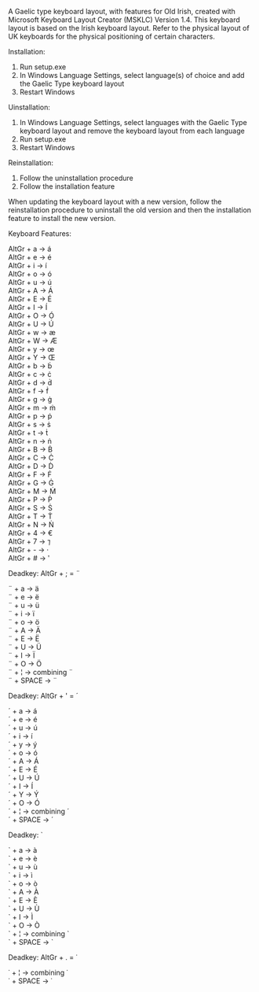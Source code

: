 A Gaelic type keyboard layout, with features for Old Irish, created with Microsoft Keyboard Layout Creator (MSKLC) Version 1.4. This keyboard layout is based on the Irish keyboard layout. Refer to the physical layout of UK keyboards for the physical positioning of certain characters.

Installation:
1) Run setup.exe
2) In Windows Language Settings, select language(s) of choice and add the Gaelic Type keyboard layout
3) Restart Windows

Uinstallation:
1) In Windows Language Settings, select languages with the Gaelic Type keyboard layout and remove the keyboard layout from each language
2) Run setup.exe
3) Restart Windows

Reinstallation:
1) Follow the uninstallation procedure
2) Follow the installation feature

When updating the keyboard layout with a new version, follow the reinstallation procedure to uninstall the old version and then the installation feature to install the new version.

Keyboard Features:

AltGr + a -> á\
AltGr + e -> é\
AltGr + i -> í\
AltGr + o -> ó\
AltGr + u -> ú\
AltGr + A -> Á\
AltGr + E -> É\
AltGr + I -> Í\
AltGr + O -> Ó\
AltGr + U -> Ú\
AltGr + w -> æ\
AltGr + W -> Æ\
AltGr + y -> œ\
AltGr + Y -> Œ\
AltGr + b -> ḃ\
AltGr + c -> ċ\
AltGr + d -> ḋ\
AltGr + f -> ḟ\
AltGr + g -> ġ\
AltGr + m -> ṁ\
AltGr + p -> ṗ\
AltGr + s -> ṡ\
AltGr + t -> ṫ\
AltGr + n -> ṅ\
AltGr + B -> Ḃ\
AltGr + C -> Ċ\
AltGr + D -> Ḋ\
AltGr + F -> Ḟ\
AltGr + G -> Ġ\
AltGr + M -> Ṁ\
AltGr + P -> Ṗ\
AltGr + S -> Ṡ\
AltGr + T -> Ṫ\
AltGr + N -> Ṅ\
AltGr + 4 -> €\
AltGr + 7 -> ⁊\
AltGr + - -> ·\
AltGr + # -> ʹ

Deadkey: AltGr + ; = ¨

¨ + a -> ä\
¨ + e -> ë\
¨ + u -> ü\
¨ + i -> ï\
¨ + o -> ö\
¨ + A -> Ä\
¨ + E -> Ë\
¨ + U -> Ü\
¨ + I -> Ï\
¨ + O -> Ö\
¨ + ¦ -> combining ¨\
¨ + SPACE -> ¨

Deadkey: AltGr + ' = ´

´ + a -> á\
´ + e -> é\
´ + u -> ú\
´ + i -> í\
´ + y -> ý\
´ + o -> ó\
´ + A -> Á\
´ + E -> É\
´ + U -> Ú\
´ + I -> Í\
´ + Y -> Ý\
´ + O -> Ó\
´ + ¦ -> combining ´\
´ + SPACE -> ´

Deadkey: `

\` + a -> à\
\` + e -> è\
\` + u -> ù\
\` + i -> ì\
\` + o -> ò\
\` + A -> À\
\` + E -> È\
\` + U -> Ù\
\` + I -> Ì\
\` + O -> Ò\
\` + ¦ -> combining \`\
\` + SPACE -> \`

Deadkey: AltGr + . = ˙

˙ + ¦ -> combining ˙\
˙ + SPACE -> ˙
